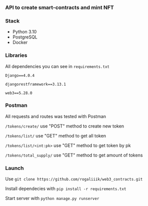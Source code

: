 <h3>
API to create smart-contracts and mint NFT
</h3>

<h3>
Stack
</h3>

<ul>
<li>
Python 3.10
</li>
<li>
PostgreSQL
</li>
<li>
Docker
</li>
</ul>

<h3>
Libraries
</h3>

All dependencies you can see in `requirements.txt`

`Django==4.0.4`

`djangorestframework==3.13.1`

`web3==5.28.0`

<h3>Postman</h3>

All requests and routes was tested with Postman

`/tokens/create/` use "POST" method to create new token

`/tokens/list/` use "GET" method to get all token

`/tokens/list/<int:pk>` use "GET" method to get token by pk

`/tokens/total_supply/` use "GET" method to get amount of tokens


<h3>Launch</h3>

Use `git clone https://github.com/rogaliiik/web3_contracts.git`

Install dependecies with `pip install -r requirements.txt`

Start server with `python manage.py runserver`


